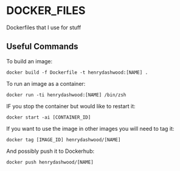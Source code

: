 # DOCKER_FILES

Dockerfiles that I use for stuff

## Useful Commands

To build an image:

```shell
docker build -f Dockerfile -t henrydashwood:[NAME] .
```

To run an image as a container:

```shell
docker run -ti henrydashwood:[NAME] /bin/zsh
```

IF you stop the container but would like to restart it:

```shell
docker start -ai [CONTAINER_ID]
```

If you want to use the image in other images you will need to tag it:

```shell
docker tag [IMAGE_ID] henrydashwood/[NAME]
```

And possibly push it to Dockerhub:

```shell
docker push henrydashwood/[NAME]
```
